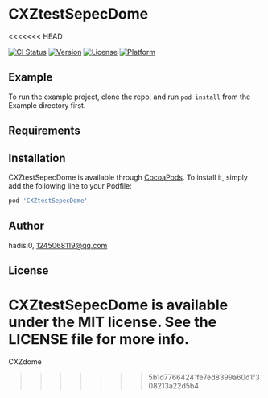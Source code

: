 # CXZtestSepecDome
<<<<<<< HEAD

[![CI Status](http://img.shields.io/travis/hadisi0/CXZtestSepecDome.svg?style=flat)](https://travis-ci.org/hadisi0/CXZtestSepecDome)
[![Version](https://img.shields.io/cocoapods/v/CXZtestSepecDome.svg?style=flat)](http://cocoapods.org/pods/CXZtestSepecDome)
[![License](https://img.shields.io/cocoapods/l/CXZtestSepecDome.svg?style=flat)](http://cocoapods.org/pods/CXZtestSepecDome)
[![Platform](https://img.shields.io/cocoapods/p/CXZtestSepecDome.svg?style=flat)](http://cocoapods.org/pods/CXZtestSepecDome)

## Example

To run the example project, clone the repo, and run `pod install` from the Example directory first.

## Requirements

## Installation

CXZtestSepecDome is available through [CocoaPods](http://cocoapods.org). To install
it, simply add the following line to your Podfile:

```ruby
pod 'CXZtestSepecDome'
```

## Author

hadisi0, 1245068119@qq.com

## License

CXZtestSepecDome is available under the MIT license. See the LICENSE file for more info.
=======
CXZdome
>>>>>>> 5b1d77664241fe7ed8399a60d1f308213a22d5b4
